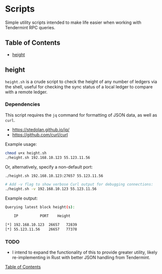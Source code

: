 # Scripts

Simple utility scripts intended to make life easier when working with Tendermint RPC queries.

## Table of Contents

- [height](#height)

## height

`height.sh` is a crude script to check the height of any number of ledgers via the shell, useful for checking the
sync status of a local ledger to compare with a remote ledger.

### Dependencies

This script requires the `jq` command for formatting of JSON data, as well as `curl`.

- <https://stedolan.github.io/jq/>
- <https://github.com/curl/curl>

Example usage:

```bash
chmod u+x height.sh
./height.sh 192.168.10.123 55.123.11.56
```

Or, alternatively, specify a non-default port:

```bash
./height.sh 192.168.10.123:27657 55.123.11.56
```

```bash
# Add -v flag to show verbose Curl output for debugging connections:
./height.sh -v 192.168.10.123 55.123.11.56
```

Example output:

```bash
Querying latest block height(s):

    IP			PORT	Height

[*] 192.168.10.123	26657	72839
[*] 55.123.11.56	26657	77378
```

### TODO

- I intend to expand the functionality of this to provide greater utility, likely re-implementing in Rust with better
  JSON handling from Tendermint.

[Table of Contents](#table-of-contents)
